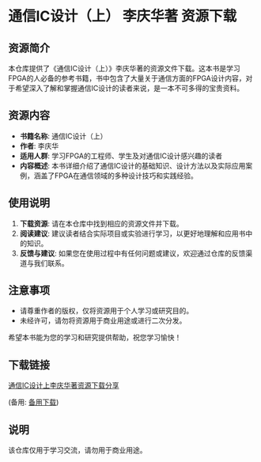 # 通信IC设计（上）  李庆华著 资源下载

## 资源简介

本仓库提供了《通信IC设计（上）》李庆华著的资源文件下载。这本书是学习FPGA的人必备的参考书籍，书中包含了大量关于通信方面的FPGA设计内容，对于希望深入了解和掌握通信IC设计的读者来说，是一本不可多得的宝贵资料。

## 资源内容

- **书籍名称**: 通信IC设计（上）
- **作者**: 李庆华
- **适用人群**: 学习FPGA的工程师、学生及对通信IC设计感兴趣的读者
- **内容概述**: 本书详细介绍了通信IC设计的基础知识、设计方法以及实际应用案例，涵盖了FPGA在通信领域的多种设计技巧和实践经验。

## 使用说明

1. **下载资源**: 请在本仓库中找到相应的资源文件并下载。
2. **阅读建议**: 建议读者结合实际项目或实验进行学习，以更好地理解和应用书中的知识。
3. **反馈与建议**: 如果您在使用过程中有任何问题或建议，欢迎通过仓库的反馈渠道与我们联系。

## 注意事项

- 请尊重作者的版权，仅将资源用于个人学习或研究目的。
- 未经许可，请勿将资源用于商业用途或进行二次分发。

希望本书能为您的学习和研究提供帮助，祝您学习愉快！

## 下载链接
[通信IC设计上李庆华著资源下载分享](https://pan.quark.cn/s/1c8b7654754e) 

(备用: [备用下载](https://pan.baidu.com/s/1X7_46laMYSc4x6tlCJMAvQ?pwd=1234))

## 说明

该仓库仅用于学习交流，请勿用于商业用途。
